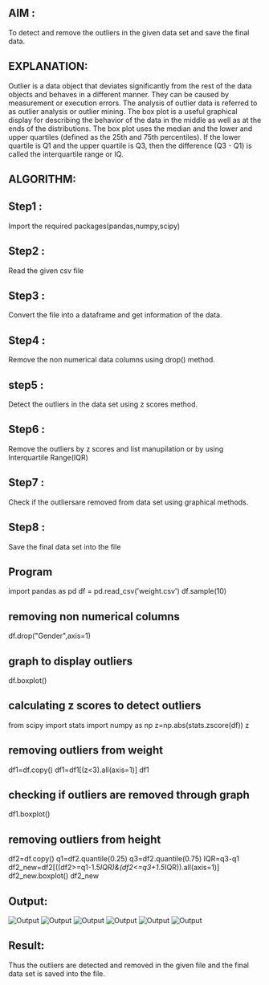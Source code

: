  ## AIM : 
To detect and remove the outliers in the given data set and save the final data.
## EXPLANATION:
Outlier is a data object that deviates significantly from the rest of the data objects and behaves in a different manner. They can be caused by measurement or execution errors. The analysis of outlier data is referred to as outlier analysis or outlier mining. The box plot is a useful graphical display for describing the behavior of the data in the middle as well as at the ends of the distributions. The box plot uses the median and the lower and upper quartiles (defined as the 25th and 75th percentiles). If the lower quartile is Q1 and the upper quartile is Q3, then the difference (Q3 - Q1) is called the interquartile range or IQ.
## ALGORITHM:
 ## Step1 : 
Import the required packages(pandas,numpy,scipy)
 ## Step2  :
 Read the given csv file
 ## Step3  : 
 Convert the file into a dataframe and get information of the data.
 ## Step4  : 
 Remove the non numerical data columns using drop() method.
 ## step5  : 
 Detect the outliers in the data set using z scores method.
 ## Step6  : 
 Remove the outliers by z scores and list manupilation or by using Interquartile Range(IQR)
 ## Step7  : 
 Check if the outliersare removed from data set using graphical methods.
 ## Step8  :
  Save the final data set into the file
  ##  Program

 import pandas as pd
 df = pd.read_csv('weight.csv')
 df.sample(10)
## removing non numerical columns
 df.drop("Gender",axis=1)
## graph to display outliers
 df.boxplot()
## calculating z scores to detect outliers
 from scipy import stats
 import numpy as np
 z=np.abs(stats.zscore(df))
 z
## removing outliers from weight
 df1=df.copy()
 df1=df1[(z<3).all(axis=1)]
 df1
## checking if outliers are removed through graph
 df1.boxplot()
## removing outliers from height
 df2=df.copy()
 q1=df2.quantile(0.25)
 q3=df2.quantile(0.75)
 IQR=q3-q1
 df2_new=df2[((df2>=q1-1.5*IQR)&(df2<=q3+1.5*IQR)).all(axis=1)]
 df2_new.boxplot()
 df2_new

 ## Output:
 ![Output](.//img1.png)
![Output](.//img2.png)
![Output](.//img3.png)
![Output](.//img4.png)
![Output](.//img5.png)
![Output](.//img6.png)

## Result:
Thus the outliers are detected and removed in the given file and the final data set is saved into the file.
